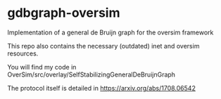 # gdbgraph-oversim
Implementation of a general de Bruijn graph for the oversim framework

This repo also contains the necessary (outdated) inet and oversim resources.

You will find my code in OverSim/src/overlay/SelfStabilizingGeneralDeBruijnGraph

The protocol itself is detailed in https://arxiv.org/abs/1708.06542
